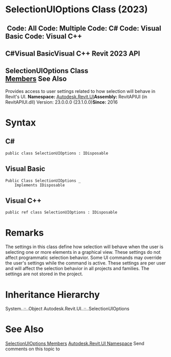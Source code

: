 # SelectionUIOptions Class (2023)

﻿
 Code: All Code: Multiple Code: C# Code: Visual Basic Code: Visual C++   
---  
C#Visual BasicVisual C++
Revit 2023 API  
---  
SelectionUIOptions Class  
[Members](7aa6b2c3-2198-1d07-d82b-9b76eabb7612.md "SelectionUIOptions Members") See Also  
---  
Provides access to user settings related to how selection will behave in Revit's UI. 
**Namespace:** [Autodesk.Revit.UI](e86fd90a-8957-02a6-da7f-ced248966e3e.md "Autodesk.Revit.UI Namespace")**Assembly:** RevitAPIUI (in RevitAPIUI.dll) Version: 23.0.0.0 (23.1.0.0)**Since:** 2016 
# Syntax
C#  
---  
```text
public class SelectionUIOptions : IDisposable
```
  
Visual Basic  
---  
```text
Public Class SelectionUIOptions _
	Implements IDisposable
```
  
Visual C++  
---  
```text
public ref class SelectionUIOptions : IDisposable
```
  
# Remarks
The settings in this class define how selection will behave when the user is selecting one or more elements in a graphical view. These settings do not affect programmatic selection behavior. Some UI commands may override the user's settings while the command is active. 
These settings are per user and will affect the selection behavior in all projects and families. The settings are not stored in the project.
# Inheritance Hierarchy
System..::..Object Autodesk.Revit.UI..::..SelectionUIOptions
# See Also
[SelectionUIOptions Members](7aa6b2c3-2198-1d07-d82b-9b76eabb7612.md "SelectionUIOptions Members")
[Autodesk.Revit.UI Namespace](e86fd90a-8957-02a6-da7f-ced248966e3e.md "Autodesk.Revit.UI Namespace")
Send comments on this topic to 